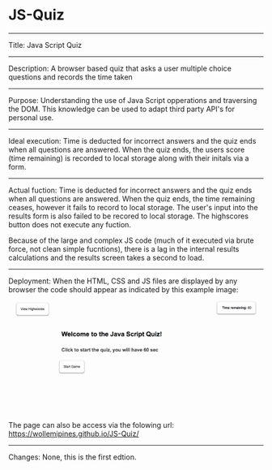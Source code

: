 # JS-Quiz
***
Title: Java Script Quiz
***
Description: A browser based quiz that asks a user multiple choice questions and records the time taken
***
Purpose: Understanding the use of Java Script opperations and traversing the DOM. This knowledge can be used to adapt third party API's for personal use. 
***
Ideal execution: Time is deducted for incorrect answers and the quiz ends when all questions are answered. When the quiz ends, the users score (time remaining) is recorded to local storage along with their initals via a form.
***
Actual fuction:  Time is deducted for incorrect answers and the quiz ends when all questions are answered. When the quiz ends, the time remaining ceases, however it fails to record to local storage. The user's input into the results form is also failed to be recored to local storage. 
The highscores button does not execute any fuction.

Because of the large and complex JS code (much of it executed via brute force, not clean simple fucntions), there is a lag in the internal results calculations and the results screen takes a second to load.
***
Deployment: When the HTML, CSS and JS files are displayed by any browser the code should appear as indicated by this example image: ![example](./assets/images/example.gif)
The page can also be access via the folowing url: https://wollemipines.github.io/JS-Quiz/
***
Changes: None, this is the first edtion. 
